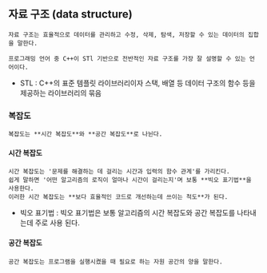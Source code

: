 ## 자료 구조 (data structure)
    자료 구조는 효율적으로 데이터를 관리하고 수정, 삭제, 탐색, 저장할 수 있는 데이터의 집합을 말한다.

    프로그래밍 언어 중 C++이 STl 기반으로 전반적인 자료 구조를 가장 잘 설명할 수 있는 언어이다.

* STL : C++의 표준 템플릿 라이브러리이자 스택, 배열 등 데이터 구조의 함수 등을 제공하는 라이브러리의 묶음


### 복잡도
    복잡도는 **시간 복잡도**와 **공간 복잡도**로 나뉜다.

#### 시간 복잡도
    시간 복잡도는 '문제를 해결하는 데 걸리는 시간과 입력의 함수 관계'를 가리킨다.
    쉽게 말하면 '어떤 알고리즘의 로직이 얼마나 시간이 걸리는지'며 보통 **빅오 표기법**을 사용한다.
    이러한 시간 복잡도는 **보다 효율적인 코드로 개선하는데 쓰이는 척도**가 된다.

* 빅오 표기법 : 빅오 표기법은 보통 알고리즘의 시간 복잡도와 공간 복잡도를 나타내는데 주로 사용 된다. 

#### 공간 복잡도 
    공간 복잡도는 프로그램을 실행시켰을 때 필요로 하는 자원 공간의 양을 말한다.
